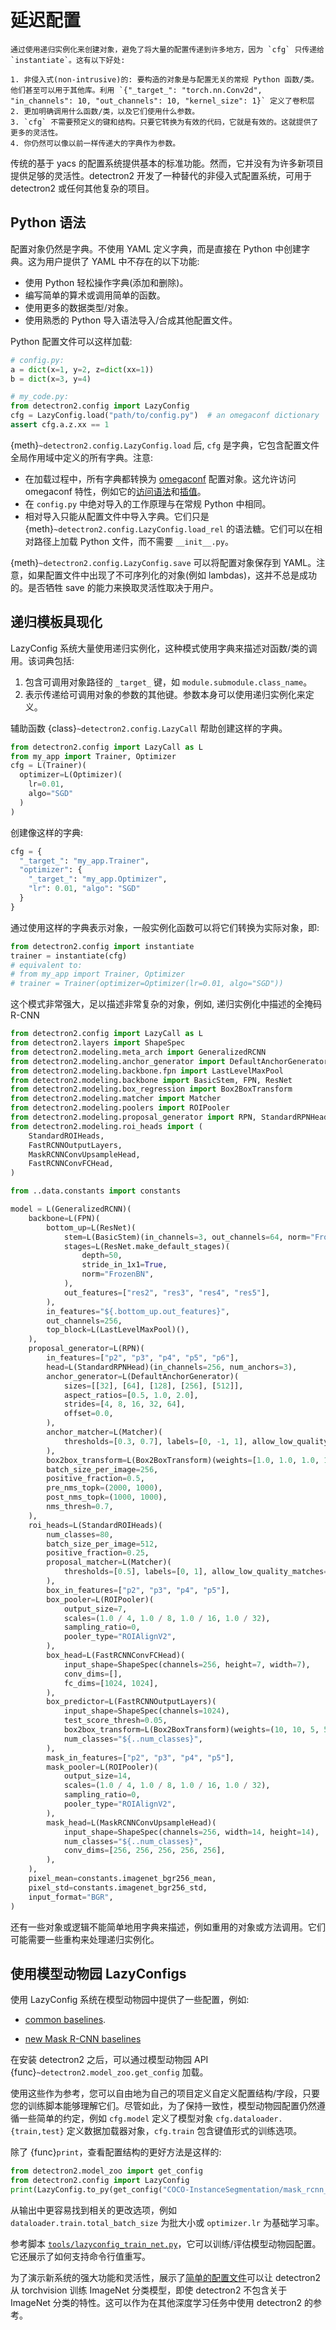 # 延迟配置

```{admonition} 概要
通过使用递归实例化来创建对象，避免了将大量的配置传递到许多地方，因为 `cfg` 只传递给 `instantiate`。这有以下好处:

1. 非侵入式(non-intrusive)的: 要构造的对象是与配置无关的常规 Python 函数/类。他们甚至可以用于其他库。利用 `{"_target_": "torch.nn.Conv2d", "in_channels": 10, "out_channels": 10, "kernel_size": 1}` 定义了卷积层
2. 更加明确调用什么函数/类，以及它们使用什么参数。
3. `cfg` 不需要预定义的键和结构。只要它转换为有效的代码，它就是有效的。这就提供了更多的灵活性。
4. 你仍然可以像以前一样传递大的字典作为参数。
```

传统的基于 yacs 的配置系统提供基本的标准功能。然而，它并没有为许多新项目提供足够的灵活性。detectron2 开发了一种替代的非侵入式配置系统，可用于 detectron2 或任何其他复杂的项目。

## Python 语法

配置对象仍然是字典。不使用 YAML 定义字典，而是直接在 Python 中创建字典。这为用户提供了 YAML 中不存在的以下功能:

- 使用 Python 轻松操作字典(添加和删除)。
- 编写简单的算术或调用简单的函数。
- 使用更多的数据类型/对象。
- 使用熟悉的 Python 导入语法导入/合成其他配置文件。

Python 配置文件可以这样加载:

```python
# config.py:
a = dict(x=1, y=2, z=dict(xx=1))
b = dict(x=3, y=4)

# my_code.py:
from detectron2.config import LazyConfig
cfg = LazyConfig.load("path/to/config.py")  # an omegaconf dictionary
assert cfg.a.z.xx == 1
```

{meth}`~detectron2.config.LazyConfig.load` 后, `cfg` 是字典，它包含配置文件全局作用域中定义的所有字典。注意:

- 在加载过程中，所有字典都转换为 [omegaconf](https://omegaconf.readthedocs.io) 配置对象。这允许访问 omegaconf 特性，例如它的[访问语法](https://omegaconf.readthedocs.io/en/2.1_branch/usage.html#access-and-manipulation)和[插值](https://omegaconf.readthedocs.io/en/2.1_branch/usage.html#variable-interpolation)。
- 在 `config.py` 中绝对导入的工作原理与在常规 Python 中相同。
- 相对导入只能从配置文件中导入字典。它们只是 {meth}`~detectron2.config.LazyConfig.load_rel` 的语法糖。它们可以在相对路径上加载 Python 文件，而不需要 `__init__.py`。

{meth}`~detectron2.config.LazyConfig.save` 可以将配置对象保存到 YAML。注意，如果配置文件中出现了不可序列化的对象(例如 lambdas)，这并不总是成功的。是否牺牲 save 的能力来换取灵活性取决于用户。

## 递归模板具现化

LazyConfig 系统大量使用递归实例化，这种模式使用字典来描述对函数/类的调用。该词典包括:

1. 包含可调用对象路径的 `_target_` 键，如 `module.submodule.class_name`。
2. 表示传递给可调用对象的参数的其他键。参数本身可以使用递归实例化来定义。

辅助函数 {class}`~detectron2.config.LazyCall` 帮助创建这样的字典。

```python
from detectron2.config import LazyCall as L
from my_app import Trainer, Optimizer
cfg = L(Trainer)(
  optimizer=L(Optimizer)(
    lr=0.01,
    algo="SGD"
  )
)
```

创建像这样的字典:

```python
cfg = {
  "_target_": "my_app.Trainer",
  "optimizer": {
    "_target_": "my_app.Optimizer",
    "lr": 0.01, "algo": "SGD"
  }
}
```

通过使用这样的字典表示对象，一般实例化函数可以将它们转换为实际对象，即:

```python
from detectron2.config import instantiate
trainer = instantiate(cfg)
# equivalent to:
# from my_app import Trainer, Optimizer
# trainer = Trainer(optimizer=Optimizer(lr=0.01, algo="SGD"))
```

这个模式非常强大，足以描述非常复杂的对象，例如, 递归实例化中描述的全掩码 R-CNN

```python
from detectron2.config import LazyCall as L
from detectron2.layers import ShapeSpec
from detectron2.modeling.meta_arch import GeneralizedRCNN
from detectron2.modeling.anchor_generator import DefaultAnchorGenerator
from detectron2.modeling.backbone.fpn import LastLevelMaxPool
from detectron2.modeling.backbone import BasicStem, FPN, ResNet
from detectron2.modeling.box_regression import Box2BoxTransform
from detectron2.modeling.matcher import Matcher
from detectron2.modeling.poolers import ROIPooler
from detectron2.modeling.proposal_generator import RPN, StandardRPNHead
from detectron2.modeling.roi_heads import (
    StandardROIHeads,
    FastRCNNOutputLayers,
    MaskRCNNConvUpsampleHead,
    FastRCNNConvFCHead,
)

from ..data.constants import constants

model = L(GeneralizedRCNN)(
    backbone=L(FPN)(
        bottom_up=L(ResNet)(
            stem=L(BasicStem)(in_channels=3, out_channels=64, norm="FrozenBN"),
            stages=L(ResNet.make_default_stages)(
                depth=50,
                stride_in_1x1=True,
                norm="FrozenBN",
            ),
            out_features=["res2", "res3", "res4", "res5"],
        ),
        in_features="${.bottom_up.out_features}",
        out_channels=256,
        top_block=L(LastLevelMaxPool)(),
    ),
    proposal_generator=L(RPN)(
        in_features=["p2", "p3", "p4", "p5", "p6"],
        head=L(StandardRPNHead)(in_channels=256, num_anchors=3),
        anchor_generator=L(DefaultAnchorGenerator)(
            sizes=[[32], [64], [128], [256], [512]],
            aspect_ratios=[0.5, 1.0, 2.0],
            strides=[4, 8, 16, 32, 64],
            offset=0.0,
        ),
        anchor_matcher=L(Matcher)(
            thresholds=[0.3, 0.7], labels=[0, -1, 1], allow_low_quality_matches=True
        ),
        box2box_transform=L(Box2BoxTransform)(weights=[1.0, 1.0, 1.0, 1.0]),
        batch_size_per_image=256,
        positive_fraction=0.5,
        pre_nms_topk=(2000, 1000),
        post_nms_topk=(1000, 1000),
        nms_thresh=0.7,
    ),
    roi_heads=L(StandardROIHeads)(
        num_classes=80,
        batch_size_per_image=512,
        positive_fraction=0.25,
        proposal_matcher=L(Matcher)(
            thresholds=[0.5], labels=[0, 1], allow_low_quality_matches=False
        ),
        box_in_features=["p2", "p3", "p4", "p5"],
        box_pooler=L(ROIPooler)(
            output_size=7,
            scales=(1.0 / 4, 1.0 / 8, 1.0 / 16, 1.0 / 32),
            sampling_ratio=0,
            pooler_type="ROIAlignV2",
        ),
        box_head=L(FastRCNNConvFCHead)(
            input_shape=ShapeSpec(channels=256, height=7, width=7),
            conv_dims=[],
            fc_dims=[1024, 1024],
        ),
        box_predictor=L(FastRCNNOutputLayers)(
            input_shape=ShapeSpec(channels=1024),
            test_score_thresh=0.05,
            box2box_transform=L(Box2BoxTransform)(weights=(10, 10, 5, 5)),
            num_classes="${..num_classes}",
        ),
        mask_in_features=["p2", "p3", "p4", "p5"],
        mask_pooler=L(ROIPooler)(
            output_size=14,
            scales=(1.0 / 4, 1.0 / 8, 1.0 / 16, 1.0 / 32),
            sampling_ratio=0,
            pooler_type="ROIAlignV2",
        ),
        mask_head=L(MaskRCNNConvUpsampleHead)(
            input_shape=ShapeSpec(channels=256, width=14, height=14),
            num_classes="${..num_classes}",
            conv_dims=[256, 256, 256, 256, 256],
        ),
    ),
    pixel_mean=constants.imagenet_bgr256_mean,
    pixel_std=constants.imagenet_bgr256_std,
    input_format="BGR",
)
```

还有一些对象或逻辑不能简单地用字典来描述，例如重用的对象或方法调用。它们可能需要一些重构来处理递归实例化。

## 使用模型动物园 LazyConfigs

使用 LazyConfig 系统在模型动物园中提供了一些配置，例如:

* [common baselines](https://github.com/facebookresearch/detectron2/blob/main/configs/common/).

* [new Mask R-CNN baselines](https://github.com/facebookresearch/detectron2/blob/main/configs/new_baselines/)

在安装 detectron2 之后，可以通过模型动物园 API {func}`~detectron2.model_zoo.get_config` 加载。

使用这些作为参考，您可以自由地为自己的项目定义自定义配置结构/字段，只要您的训练脚本能够理解它们。尽管如此，为了保持一致性，模型动物园配置仍然遵循一些简单的约定，例如 `cfg.model` 定义了模型对象 `cfg.dataloader.{train,test}` 定义数据加载器对象，`cfg.train` 包含键值形式的训练选项。

除了 {func}`print`，查看配置结构的更好方法是这样的:

```python
from detectron2.model_zoo import get_config
from detectron2.config import LazyConfig
print(LazyConfig.to_py(get_config("COCO-InstanceSegmentation/mask_rcnn_R_50_FPN_1x.py")))
```

从输出中更容易找到相关的更改选项，例如 `dataloader.train.total_batch_size` 为批大小或 `optimizer.lr` 为基础学习率。

参考脚本 [`tools/lazyconfig_train_net.py`](https://github.com/facebookresearch/detectron2/blob/main/tools/lazyconfig_train_net.py)，它可以训练/评估模型动物园配置。它还展示了如何支持命令行值重写。

为了演示新系统的强大功能和灵活性，展示了[简单的配置文件](https://github.com/facebookresearch/detectron2/blob/main/configs/Misc/torchvision_imagenet_R_50.py)可以让 detectron2 从 torchvision 训练 ImageNet 分类模型，即使 detectron2 不包含关于 ImageNet 分类的特性。这可以作为在其他深度学习任务中使用 detectron2 的参考。
